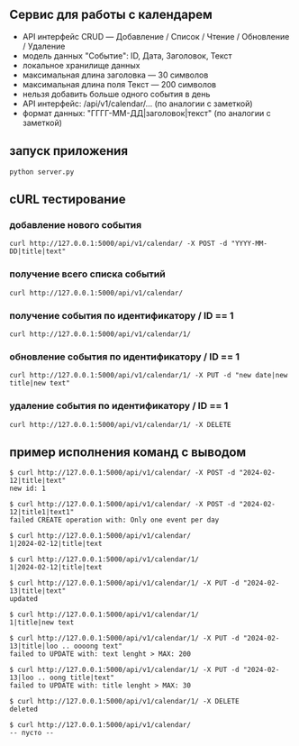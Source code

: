 ## Сервис для работы с календарем
* API интерфейс CRUD — Добавление / Список / Чтение / Обновление / Удаление
* модель данных "Событие": ID, Дата, Заголовок, Текст
* локальное хранилище данных
* максимальная длина заголовка — 30 символов
* максимальная длина поля Текст — 200 символов
* нельзя добавить больше одного события в день
* API интерфейс: /api/v1/calendar/… (по аналогии с заметкой)
* формат данных: "ГГГГ-ММ-ДД|заголовок|текст" (по аналогии с заметкой)

## запуск приложения
```
python server.py
```


## cURL тестирование

### добавление нового события
```
curl http://127.0.0.1:5000/api/v1/calendar/ -X POST -d "YYYY-MM-DD|title|text"
```

### получение всего списка событий
```
curl http://127.0.0.1:5000/api/v1/calendar/
```

### получение события по идентификатору / ID == 1
```
curl http://127.0.0.1:5000/api/v1/calendar/1/
```

### обновление события по идентификатору / ID == 1 
```
curl http://127.0.0.1:5000/api/v1/calendar/1/ -X PUT -d "new date|new title|new text"
```

### удаление события по идентификатору / ID == 1
```
curl http://127.0.0.1:5000/api/v1/calendar/1/ -X DELETE
```


## пример исполнения команд с выводом

```
$ curl http://127.0.0.1:5000/api/v1/calendar/ -X POST -d "2024-02-12|title|text"
new id: 1

$ curl http://127.0.0.1:5000/api/v1/calendar/ -X POST -d "2024-02-12|title1|text1"
failed CREATE operation with: Only one event per day

$ curl http://127.0.0.1:5000/api/v1/calendar/
1|2024-02-12|title|text

$ curl http://127.0.0.1:5000/api/v1/calendar/1/
1|2024-02-12|title|text

$ curl http://127.0.0.1:5000/api/v1/calendar/1/ -X PUT -d "2024-02-13|title|text"
updated

$ curl http://127.0.0.1:5000/api/v1/calendar/1/
1|title|new text

$ curl http://127.0.0.1:5000/api/v1/calendar/1/ -X PUT -d "2024-02-13|title|loo .. oooong text"
failed to UPDATE with: text lenght > MAX: 200

$ curl http://127.0.0.1:5000/api/v1/calendar/1/ -X PUT -d "2024-02-13|loo .. oong title|text"
failed to UPDATE with: title lenght > MAX: 30

$ curl http://127.0.0.1:5000/api/v1/calendar/1/ -X DELETE
deleted

$ curl http://127.0.0.1:5000/api/v1/calendar/
-- пусто --
```
